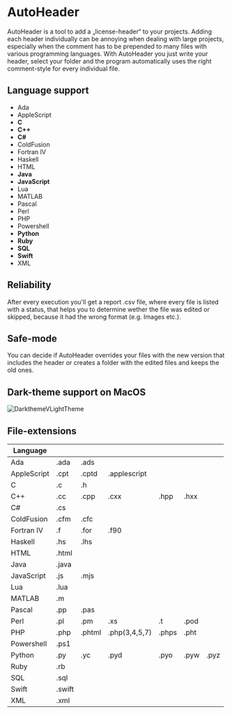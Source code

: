 # AutoHeader
AutoHeader is a tool to add a „license-header“ to your projects. Adding each header individually can be annoying when dealing with large projects, especially when the comment has to be prepended to many files with various programming languages. With AutoHeader you just write your header, select your folder and the program automatically uses the right comment-style for every individual file.

## Language support
 * Ada
 * AppleScript
 * **C**
 * **C++**
 * **C#**
 * ColdFusion
 * Fortran IV
 * Haskell
 * HTML
 * **Java**
 * **JavaScript**
 * Lua
 * MATLAB
 * Pascal
 * Perl
 * PHP
 * Powershell
 * **Python**
 * **Ruby**
 * **SQL**
 * **Swift**
 * XML

## Reliability
After every execution you'll get a report .csv file, where every file is listed with a status, that helps you to determine wether the file was edited or skipped, because it had the wrong format (e.g. Images etc.).

## Safe-mode
You can decide if AutoHeader overrides your files with the new version that includes the header or creates a folder with the edited files and keeps the old ones.

## Dark-theme support on MacOS

![DarkthemeVLightTheme](/Screenshots/ScreenshotDarkTheme.png)

## File-extensions
| ﻿Language    |        |        |               |       |      |      |
|-------------|--------|--------|---------------|-------|------|------|
| Ada         | .ada   | .ads   |               |       |      |      |
| AppleScript | .cpt   | .cptd  | .applescript  |       |      |      |
| C           | .c     | .h     |               |       |      |      |
| C++         | .cc    | .cpp   | .cxx          | .hpp  | .hxx |      |
| C#          | .cs    |        |               |       |      |      |
| ColdFusion  | .cfm   | .cfc   |               |       |      |      |
| Fortran IV  | .f     | .for   | .f90          |       |      |      |
| Haskell     | .hs    | .lhs   |               |       |      |      |
| HTML        | .html  |        |               |       |      |      |
| Java        | .java  |        |               |       |      |      |
| JavaScript  | .js    | .mjs   |               |       |      |      |
| Lua         | .lua   |        |               |       |      |      |
| MATLAB      | .m     |        |               |       |      |      |
| Pascal      | .pp    | .pas   |               |       |      |      |
| Perl        | .pl    | .pm    | .xs           | .t    | .pod |      |
| PHP         | .php   | .phtml | .php(3,4,5,7) | .phps | .pht |      |
| Powershell  | .ps1   |        |               |       |      |      |
| Python      | .py    | .yc    | .pyd          | .pyo  | .pyw | .pyz |
| Ruby        | .rb    |        |               |       |      |      |
| SQL         | .sql   |        |               |       |      |      |
| Swift       | .swift |        |               |       |      |      |
| XML         | .xml   |        |               |       |      |      |
